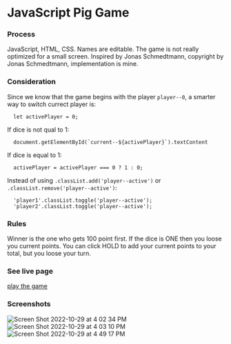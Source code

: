 # JavaScript Pig Game

### Process
JavaScript, HTML, CSS. Names are editable. The game is not really optimized for a small screen. Inspired by Jonas Schmedtmann, copyright by Jonas Schmedtmann, implementation is mine.

### Consideration
Since we know that the game begins with the player `player--0`, a smarter way to switch currect player is:
```
  let activePlayer = 0;
```
If dice is not qual to 1:
```
  document.getElementById(`current--${activePlayer}`).textContent
```
If dice is equal to 1:
```
  activePlayer = activePlayer === 0 ? 1 : 0; 
```
Instead of using `.classList.add('player--active')` or `.classList.remove('player--active')`:
```
  'player1'.classList.toggle('player--active');
  'player2'.classList.toggle('player--active');
```

### Rules
Winner is the one who gets 100 point first. If the dice is ONE then you loose you current points. You can click HOLD to add your current points to your total, but you loose your turn.

### See live page
[play the game](https://learnfl.github.io/proj-web-pig-game/)

### Screenshots
![Screen Shot 2022-10-29 at 4 02 34 PM](https://user-images.githubusercontent.com/86169204/198850543-961c12d1-94ea-4d12-9d84-1f04d7261ba2.png)
![Screen Shot 2022-10-29 at 4 03 10 PM](https://user-images.githubusercontent.com/86169204/198850563-4e59aa10-8d47-40be-9b9f-a3020e48a547.png)
![Screen Shot 2022-10-29 at 4 49 17 PM](https://user-images.githubusercontent.com/86169204/198851822-89867cd1-66b6-4fea-b584-c153e4f34efd.png)
